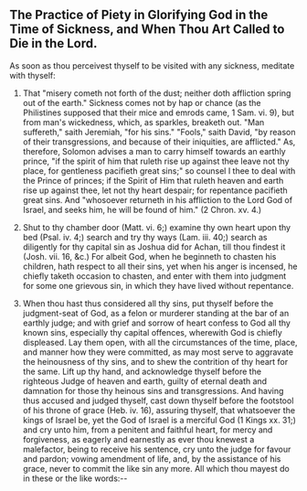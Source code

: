 ## The Practice of Piety in Glorifying God in the Time of Sickness, and When Thou Art Called to Die in the Lord.

As soon as thou perceivest thyself to be visited with any sickness,
meditate with thyself:

1. That "misery cometh not forth of the dust; neither doth affliction
spring out of the earth." Sickness comes not by hap or chance (as the
Philistines supposed that their mice and emrods came, 1 Sam. vi. 9),
but from man's wickedness, which, as sparkles, breaketh out. "Man
suffereth," saith Jeremiah, "for his sins." "Fools," saith David, "by
reason of their transgressions, and because of their iniquities, are
afflicted." As, therefore, Solomon advises a man to carry himself
towards an earthly prince, "if the spirit of him that ruleth rise up
against thee leave not thy place, for gentleness pacifieth great sins;"
so counsel I thee to deal with the Prince of princes; if the Spirit of
Him that ruleth heaven and earth rise up against thee, let not thy
heart despair; for repentance pacifieth great sins. And "whosoever
returneth in his affliction to the Lord God of Israel, and seeks him,
he will be found of him." (2 Chron. xv. 4.)

2. Shut to thy chamber door (Matt. vi. 6;) examine thy own heart upon
thy bed (Psal. iv. 4;) search and try thy ways (Lam. iii. 40;) search
as diligently for thy capital sin as Joshua did for Achan, till thou
findest it (Josh. vii. 16, &c.) For albeit God, when he beginneth to
chasten his children, hath respect to all their sins, yet when his
anger is incensed, he chiefly taketh occasion to chasten, and enter
with them into judgment for some one grievous sin, in which they have
lived without repentance.

3. When thou hast thus considered all thy sins, put thyself before the
judgment-seat of God, as a felon or murderer standing at the bar of an
earthly judge; and with grief and sorrow of heart confess to God all
thy known sins, especially thy capital offences, wherewith God is
chiefly displeased. Lay them open, with all the circumstances of the
time, place, and manner how they were committed, as may most serve to
aggravate the heinousness of thy sins, and to shew the contrition of
thy heart for the same. Lift up thy hand, and acknowledge thyself
before the righteous Judge of heaven and earth, guilty of eternal death
and damnation for those thy heinous sins and transgressions. And having
thus accused and judged thyself, cast down thyself before the footstool
of his throne of grace (Heb. iv. 16), assuring thyself, that whatsoever
the kings of Israel be, yet the God of Israel is a merciful God (1
Kings xx. 31;) and cry unto him, from a penitent and faithful heart,
for mercy and forgiveness, as eagerly and earnestly as ever thou
knewest a malefactor, being to receive his sentence, cry unto the judge
for favour and pardon; vowing amendment of life, and, by the assistance
of his grace, never to commit the like sin any more. All which thou
mayest do in these or the like words:--

